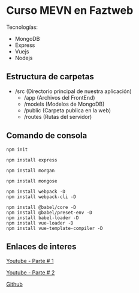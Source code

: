 # Curso MEVN en Faztweb

Tecnologías:

- MongoDB
- Express
- Vuejs
- Nodejs

## Estructura de carpetas

- /src (Directorio principal de nuestra aplicación)
  - /app (Archivos del FrontEnd)
  - /models (Modelos de MongoDB)
  - /public (Carpeta publica en la web)
  - /routes (Rutas del servidor)

## Comando de consola

~~~~ batch
npm init
~~~~

~~~~ batch
npm install express
~~~~

~~~~ batch
npm install morgan
~~~~

~~~~ batch
npm install mongose
~~~~

~~~~ batch
npm install webpack -D
npm install webpack-cli -D
~~~~

~~~~ batch
npm install @babel/core -D
npm install @babel/preset-env -D
npm install babel-loader -D
npm install vue-loader -D
npm install vue-template-compiler -D
~~~~

## Enlaces de interes

[Youtube - Parte # 1](https://www.youtube.com/watch?v=ARIzrNwA5HQ)
  
[Youtube - Parte # 2](https://www.youtube.com/watch?v=NQFaukftHpg)
  
[Github](https://github.com/FaztWeb/mevn-crud-tasks)
